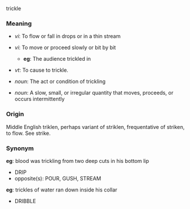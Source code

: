 trickle
### Meaning
+ _vi_: To flow or fall in drops or in a thin stream
+ _vi_: To move or proceed slowly or bit by bit
    + __eg__: The audience trickled in
+ _vt_: To cause to trickle.

+ _noun_: The act or condition of trickling
+ _noun_: A slow, small, or irregular quantity that moves, proceeds, or occurs intermittently

### Origin

Middle English triklen, perhaps variant of striklen, frequentative of striken, to flow. See strike.

### Synonym

__eg__: blood was trickling from two deep cuts in his bottom lip

+ DRIP
+ opposite(s): POUR, GUSH, STREAM

__eg__: trickles of water ran down inside his collar

+ DRIBBLE


